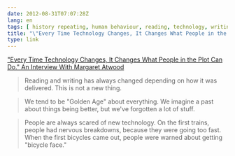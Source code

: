```yaml
---
date: 2012-08-31T07:07:28Z
lang: en
tags: [ history repeating, human behaviour, reading, technology, writing ]
title: "\"Every Time Technology Changes, It Changes What People in the Plot Can Do.\" An Interview With Margaret Atwood"
type: link
---
```


["Every Time Technology Changes, It Changes What People in the Plot Can Do." An Interview With Margaret Atwood](http://pandodaily.com/2012/08/30/every-time-technology-changes-it-changes-what-people-in-the-plot-can-do-an-interview-with-margaret-atwood/)

> Reading and writing has always changed depending on how it was
> delivered. This is not a new thing.

> We tend to be "Golden Age" about everything. We imagine a past about
> things being better, but we've forgotten a lot of stuff.

> People are always scared of new technology. On the first trains,
> people had nervous breakdowns, because they were going too fast. When
> the first bicycles came out, people were warned about getting "bicycle
> face."


